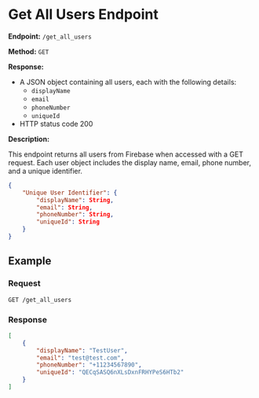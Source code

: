 # Get All Users Endpoint

**Endpoint:** `/get_all_users`

**Method:** `GET`

**Response:** 

- A JSON object containing all users, each with the following details:
    - `displayName`
    - `email`
    - `phoneNumber`
    - `uniqueId`
- HTTP status code 200

**Description:** 

This endpoint returns all users from Firebase when accessed with a GET request. Each user object includes the display name, email, phone number, and a unique identifier.

```json
{
    "Unique User Identifier": {
        "displayName": String,
        "email": String,
        "phoneNumber": String,
        "uniqueId": String
    }
}
```

## Example

### Request
```http
GET /get_all_users
```

### Response
```json
[
    {
        "displayName": "TestUser",
        "email": "test@test.com",
        "phoneNumber": "+11234567890",
        "uniqueId": "QECqSASQ6nXLsDxnFRHYPeS6HTb2"
    }
]
```
